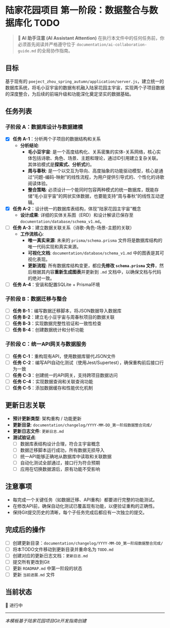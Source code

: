 # 陆家花园项目 第一阶段：数据整合与数据库化 TODO

> **🤖 AI 助手注意 (AI Assistant Attention)**
> 在执行本文件中的任何任务前，你必须首先阅读并严格遵守位于 `documentation/ai-collaboration-guide.md` 的全局协作指南。

## 目标
基于现有的 `poeject_zhou_spring_autumn/application/server.js`，建立统一的数据库系统，将毛小豆宇宙的数据有机融入陆家花园主宇宙，实现两个子项目数据的深度整合，为后续的前端升级和功能深化奠定坚实的数据基础。

## 任务列表

### **子阶段 A：数据库设计与数据建模**
- [x] **任务 A-1**：分析两个子项目的数据结构和关系
  - **分析结论**:
    - **毛小豆宇宙**: 是一个高度结构化、关系密集的实体-关系网络，核心实体包括诗歌、角色、场景、主题和理论，通过ID引用建立复杂关联。其体验模式是**探索式、分析式**的。
    - **周与春秋**: 是一个以交互为导向、高度抽象的功能驱动模型，核心是通过“问题-编码-映射”的线性流程，为用户提供引导式的、个性化的诗歌阅读体验。
    - **整合策略**: 必须设计一个能同时包容两种模式的统一数据库，既能存储“毛小豆宇宙”的网状实体数据，也要能支持“周与春秋”的线性互动逻辑。
- [x] **任务 A-2**：设计统一的数据库表结构，体现"陆家花园主宇宙"概念
  - **设计成果**: 详细的实体关系图（ERD）和设计解读已保存至 `documentation/database/schema_v1.md`。
- [ ] **任务 A-3**：建立数据关联关系（诗歌-角色-场景-主题的关联）
  - **工作流核心**:
    - **唯一真实来源**: 未来的 `prisma/schema.prisma` 文件将是数据库结构的唯一代码实现和真实来源。
    - **可视化文档**: `documentation/database/schema_v1.md` 中的图表是其可视化表现。
    - **更新流程**: 所有数据库结构变更，都应**先修改 `schema.prisma` 文件**，然后根据其内容**重新生成图表**并更新到 `.md` 文档中，以确保文档与代码的绝对一致。
- [ ] **任务 A-4**：安装和配置SQLite + Prisma环境

### **子阶段 B：数据迁移与整合**
- [ ] **任务 B-1**：编写数据迁移脚本，将JSON数据导入数据库
- [ ] **任务 B-2**：建立毛小豆宇宙与周春秋项目的数据关联
- [ ] **任务 B-3**：实现数据完整性验证和一致性检查
- [ ] **任务 B-4**：创建数据统计和分析功能

### **子阶段 C：统一API网关与数据服务**
- [ ] **任务 C-1**：重构现有API，使用数据库替代JSON文件
- [ ] **任务 C-2**：编写API自动化测试（使用Jest/Supertest），确保重构前后接口行为一致
- [ ] **任务 C-3**：创建统一的API网关，支持跨项目数据访问
- [ ] **任务 C-4**：实现数据查询和关联查询功能
- [ ] **任务 C-5**：添加数据缓存和性能优化机制

## 更新日志关联
- **预计更新类型**: 架构重构 / 功能更新
- **更新目录**: `documentation/changelog/YYYY-MM-DD_第一阶段数据整合完成/`
- **更新日志文件**: `更新日志.md`
- **测试验证点**: 
  - [ ] 数据库表结构设计合理，符合主宇宙概念
  - [ ] 数据迁移脚本运行成功，所有数据无损导入
  - [ ] 统一API能够正确地从数据库中读取和关联数据
  - [ ] 自动化测试全部通过，接口行为符合预期
  - [ ] 应用在切换数据源后，原有功能不受影响

## 注意事项
- 每完成一个关键任务（如数据迁移、API重构）都要进行完整的功能测试。
- 在修改API前，确保自动化测试已覆盖现有功能，以便验证重构的正确性。
- 保持Git提交历史的清晰，每个子任务完成后都应有一次独立的提交。

## 完成后的操作
- [ ] 创建更新目录：`documentation/changelog/YYYY-MM-DD_第一阶段数据整合完成/`
- [ ] 将本TODO文件移动到更新目录并重命名为 `TODO.md`
- [ ] 创建对应的更新日志文档：`更新日志.md`
- [ ] 提交所有更改到Git
- [ ] 更新 `ROADMAP.md` 中第一阶段的状态
- [ ] 更新 `当前进展.md` 文件

## 当前状态
🔄 进行中

---
*本模板基于陆家花园项目Git开发指南创建*

